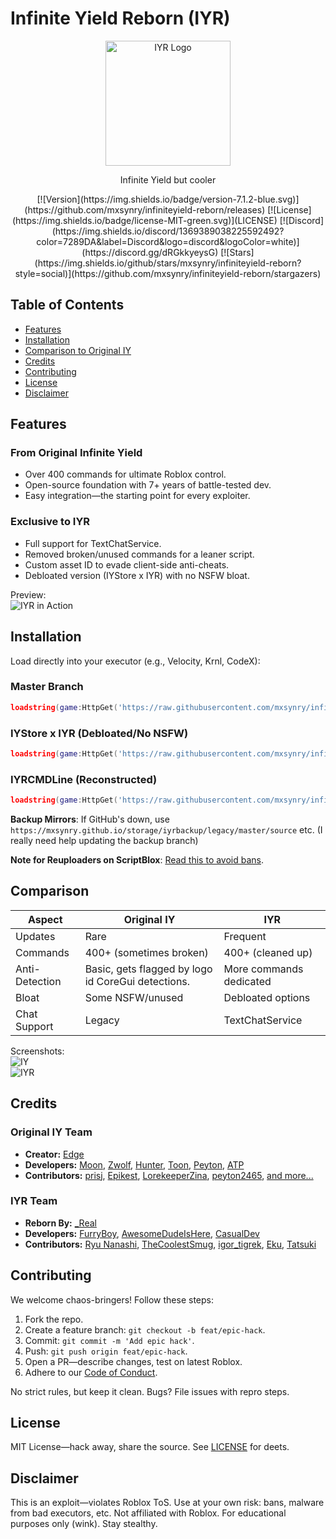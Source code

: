 # Infinite Yield Reborn (IYR)

<p align="center">
  <img src="https://raw.githubusercontent.com/mxsynry/infiniteyield-reborn/master/logo.png" alt="IYR Logo" width="200">
</p>

<p align="center">
  Infinite Yield but cooler
</p>

<p align="center">
[![Version](https://img.shields.io/badge/version-7.1.2-blue.svg)](https://github.com/mxsynry/infiniteyield-reborn/releases)
[![License](https://img.shields.io/badge/license-MIT-green.svg)](LICENSE)
[![Discord](https://img.shields.io/discord/1369389038225592492?color=7289DA&label=Discord&logo=discord&logoColor=white)](https://discord.gg/dRGkkyeysG)
[![Stars](https://img.shields.io/github/stars/mxsynry/infiniteyield-reborn?style=social)](https://github.com/mxsynry/infiniteyield-reborn/stargazers)
</p>

## Table of Contents
- [Features](#features)
- [Installation](#installation)
- [Comparison to Original IY](#comparison)
- [Credits](#credits)
- [Contributing](#contributing)
- [License](#license)
- [Disclaimer](#disclaimer)

## Features

### From Original Infinite Yield
- Over 400 commands for ultimate Roblox control.
- Open-source foundation with 7+ years of battle-tested dev.
- Easy integration—the starting point for every exploiter.

### Exclusive to IYR
- Full support for TextChatService.
- Removed broken/unused commands for a leaner script.
- Custom asset ID to evade client-side anti-cheats.
- Debloated version (IYStore x IYR) with no NSFW bloat.

Preview:  
![IYR in Action](https://github.com/user-attachments/assets/37f1e323-b344-497d-809f-9d92490d248e)

## Installation

Load directly into your executor (e.g., Velocity, Krnl, CodeX):

### Master Branch
```lua
loadstring(game:HttpGet('https://raw.githubusercontent.com/mxsynry/infiniteyield-reborn/refs/heads/master/source'))()
```

### IYStore x IYR (Debloated/No NSFW)
```lua
loadstring(game:HttpGet('https://raw.githubusercontent.com/mxsynry/infiniteyield-reborn/refs/heads/master/Infinite%20Store'))()
```

### IYRCMDLine (Reconstructed)
```lua
loadstring(game:HttpGet('https://raw.githubusercontent.com/mxsynry/infiniteyield-reborn/refs/heads/master/IYRCMDBAR'))()
```

**Backup Mirrors**: If GitHub's down, use `https://mxsynry.github.io/storage/iyrbackup/legacy/master/source` etc. (I really need help updating the backup branch)

**Note for Reuploaders on ScriptBlox**: [Read this to avoid bans](https://github.com/mxsynry/infiniteyield-reborn/tree/scriptblox#for-the-reuploaders-on-scriptblox-please-read-me).

## Comparison

| Aspect | Original IY | IYR |
|--------|-------------|-----|
| Updates | Rare | Frequent |
| Commands | 400+ (sometimes broken) | 400+ (cleaned up) |
| Anti-Detection | Basic, gets flagged by logo id CoreGui detections. | More commands dedicated |
| Bloat | Some NSFW/unused | Debloated options |
| Chat Support | Legacy | TextChatService |

Screenshots:  
![IY](https://github.com/user-attachments/assets/d0c64301-bd74-4804-9dd7-de0832683c0c)  
![IYR](https://github.com/user-attachments/assets/f2e5e15f-ba60-4ee4-85e9-83eb67cfaae8)

## Credits

### Original IY Team
- **Creator:** [Edge](https://github.com/EdgeIY)
- **Developers:** [Moon](https://github.com/LorekeeperZinnia), [Zwolf](https://github.com/luatsuki), [Hunter](https://github.com/tooslzy), [Toon](https://github.com/Toon-arch), [Peyton](https://github.com/peyton2465), [ATP](https://github.com/ionizedparticle)
- **Contributors:** [prisj](https://github.com/iprisj), [Epikest](https://github.com/Epikest), [LorekeeperZina](https://github.com/LorekeeperZinnia), [peyton2465](https://github.com/peyton2465), [and more...](https://github.com/EdgeIY/infiniteyield/graphs/contributors)

### IYR Team
- **Reborn By:** [_Real](https://github.com/fuckusfm)
- **Developers:** [FurryBoy](https://discordapp.com/users/773291558492438578), [AwesomeDudeIsHere](https://github.com/AwesomeDudeIsHere), [CasualDev](https://discordapp.com/users/1095404503647391754)
- **Contributors:** [Ryu Nanashi](https://github.com/mxsynry), [TheCoolestSmug](https://discordapp.com/users/807464610147598336), [igor_tigrek](https://discordapp.com/users/1029468860652470315), [Eku](https://github.com/ProjektEta), [Tatsuki](https://github.com/yixiyotatsuki)

## Contributing
We welcome chaos-bringers! Follow these steps:
1. Fork the repo.
2. Create a feature branch: `git checkout -b feat/epic-hack`.
3. Commit: `git commit -m 'Add epic hack'`.
4. Push: `git push origin feat/epic-hack`.
5. Open a PR—describe changes, test on latest Roblox.
6. Adhere to our [Code of Conduct](CODE_OF_CONDUCT.md).

No strict rules, but keep it clean. Bugs? File issues with repro steps.

## License
MIT License—hack away, share the source. See [LICENSE](LICENSE) for deets.

## Disclaimer
This is an exploit—violates Roblox ToS. Use at your own risk: bans, malware from bad executors, etc. Not affiliated with Roblox. For educational purposes only (wink). Stay stealthy.